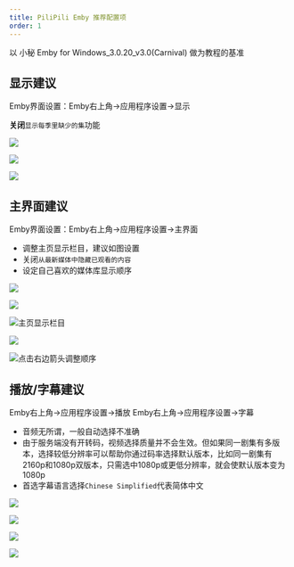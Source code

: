 ```yaml
---
title: PiliPili Emby 推荐配置项
order: 1
---
```

以 小秘 Emby for Windows_3.0.20_v3.0(Carnival) 做为教程的基准
## 显示建议
Emby界面设置：Emby右上角→应用程序设置→显示

**关闭**`显示每季里缺少的集`功能

![](https://img.155155155.xyz/i/2024/02/1708094048.webp)

![](https://img.155155155.xyz/i/2024/02/1708094086.webp)

![](https://img.155155155.xyz/i/2024/02/1708094269.webp)



## 主界面建议
Emby界面设置：Emby右上角→应用程序设置→主界面

- 调整主页显示栏目，建议如图设置
- 关闭`从最新媒体中隐藏已观看的内容`
- 设定自己喜欢的媒体库显示顺序



![](https://img.155155155.xyz/i/2024/02/1708094048.webp)

![](https://img.155155155.xyz/i/2024/02/1708094593.webp)

![主页显示栏目](https://img.155155155.xyz/i/2024/02/1708178525.webp)

![](https://img.155155155.xyz/i/2024/02/1708178462.webp)

![点击右边箭头调整顺序](https://img.155155155.xyz/i/2024/02/1708094614.webp)



## 播放/字幕建议

Emby右上角→应用程序设置→播放
Emby右上角→应用程序设置→字幕
- 音频无所谓，一般自动选择不准确
- 由于服务端没有开转码，视频选择质量并不会生效。但如果同一剧集有多版本，选择较低分辨率可以帮助你通过码率选择默认版本，比如同一剧集有2160p和1080p双版本，只需选中1080p或更低分辨率，就会使默认版本变为1080p
- 首选字幕语言选择`Chinese Simplified`代表简体中文

![](https://img.155155155.xyz/i/2024/02/1708094048.webp)

![](https://img.155155155.xyz/i/2024/02/1708096259.webp)

![](https://img.155155155.xyz/i/2024/02/1708096145.webp)

![](https://img.155155155.xyz/i/2024/02/1708096279.webp)


